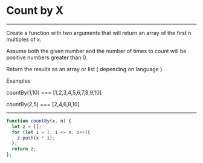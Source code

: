 # Count by X

***
Create a function with two arguments that will return an array of the first n multiples of x.

Assume both the given number and the number of times to count will be positive numbers greater than 0.

Return the results as an array or list ( depending on language ).

Examples

countBy(1,10) === [1,2,3,4,5,6,7,8,9,10]

countBy(2,5) === [2,4,6,8,10]
***

```js
function countBy(x, n) {
  let z = [];
  for (let i = 1; i <= n; i++){
    z.push(x * i);
  };
  return z;
};
```